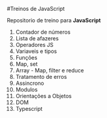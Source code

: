 #Treinos de JavaScript

Repositorio de treino para **JavaScript**

1. Contador de números
2. Lista de afazeres
3. Operadores JS
4. Variaveis e tipos
5. Funções
6. Map, set
7. Array - Map, filter e reduce
8. Tratamento de erros
9. Assincrono
10. Modulos
11. Orientações a Objetos
12. DOM
13. Typescript
